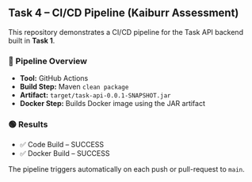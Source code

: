 ## Task 4 – CI/CD Pipeline (Kaiburr Assessment)

This repository demonstrates a CI/CD pipeline for the Task API backend built in **Task 1**.

### 🚀 Pipeline Overview
- **Tool:** GitHub Actions  
- **Build Step:** Maven `clean package`  
- **Artifact:** `target/task-api-0.0.1-SNAPSHOT.jar`  
- **Docker Step:** Builds Docker image using the JAR artifact

### 🟢 Results
- ✅ Code Build – SUCCESS  
- ✅ Docker Build – SUCCESS  

The pipeline triggers automatically on each push or pull-request to `main`.
